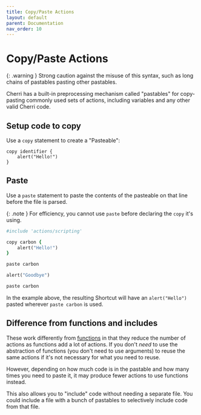 ```yaml
---
title: Copy/Paste Actions
layout: default
parent: Documentation
nav_order: 10
---
```


# Copy/Paste Actions

{: .warning }
Strong caution against the misuse of this syntax, such as long chains of pastables pasting other pastables.

Cherri has a built-in preprocessing mechanism called "pastables" for copy-pasting commonly used sets of actions, including variables and any other valid Cherri code.

## Setup code to copy

Use a `copy` statement to create a "Pasteable":

```
copy identifier {
    alert("Hello!")
}
```

## Paste

Use a `paste` statement to paste the contents of the pasteable on that line before the file is parsed.

{: .note }
For efficiency, you cannot use `paste` before declaring the `copy` it's using.

```ruby
#include 'actions/scripting'

copy carbon {
    alert("Hello!")
}

paste carbon

alert("Goodbye")

paste carbon
```

In the example above, the resulting Shortcut will have an `alert("Hello")` pasted wherever `paste carbon` is used.

## Difference from functions and includes

These work differently from [functions](/language/functions) in that they reduce the number of actions as functions add a lot of actions. If you don't _need_ to use the abstraction of functions (you don't need to use arguments) to reuse the same actions if it's not necessary for what you need to reuse.

However, depending on how much code is in the pastable and how many times you need to paste it, it may produce fewer actions to use functions instead.

This also allows you to "include" code without needing a separate file. You could include a file with a bunch of pastables to selectively include code from that file.
